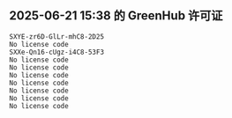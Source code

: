 ## 2025-06-21 15:38 的 GreenHub 许可证
```
SXYE-zr6D-GlLr-mhC8-2D25
No license code
SXXe-Qn16-cUgz-i4C8-53F3
No license code
No license code
No license code
No license code
No license code
No license code
No license code
```
